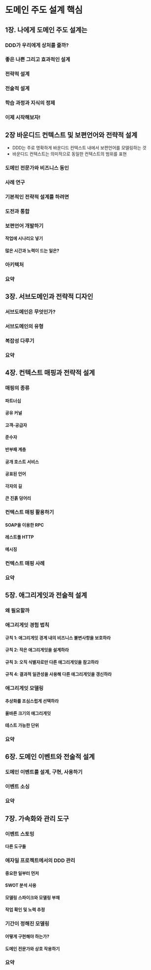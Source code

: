 # 도메인 주도 설계 핵심

## 1장. 나에게 도메인 주도 설계는

### DDD가 우리에게 상처를 줄까?

### 좋은 나쁜 그리고 효과적인 설계

### 전략적 설계

### 전술적 설계

### 학습 과정과 지식의 정제

### 이제 시작해보자!

## 2장 바운디드 컨텍스트 및 보편언어와 전략적 설계
* DDD는 주로 명확하게 바운디드 컨텍스트 내에서 보편언어를 모델링하는 것
* 바운디드 컨텍스트는 의미적으로 동일한 컨텍스트의 범위를 표현

### 도메인 전문가와 비즈니스 동인

### 사례 연구

### 기본적인 전략적 설계를 하려면

### 도전과 통합

### 보편언어 개발하기

#### 작업에 시나리오 넣기

#### 많은 시간과 노력이 드는 일은?

### 아키텍처

### 요약

## 3장. 서브도메인과 전략적 디자인

### 서브도메인은 무엇인가?

### 서브도메인의 유형

### 복잡성 다루기

### 요약

## 4장. 컨텍스트 매핑과 전략적 설계

### 매핑의 종류

#### 파트너십

#### 공유 커널

#### 고객-공급자

#### 준수자

#### 반부패 계층

#### 공개 호스트 서비스

#### 공표된 언어

#### 각자의 길

#### 큰 진흙 덩어리

### 컨텍스트 매핑 활용하기

#### SOAP을 이용한 RPC

#### 레스트풀 HTTP

#### 메시징

### 컨텍스트 매핑 사례

### 요약


## 5장. 애그리게잇과 전술적 설계

### 왜 필요할까

### 애그리게잇 경험 법칙

#### 규칙 1: 애그리게잇 경계 내의 비즈니스 불변사항을 보호하라

#### 규칙 2: 작은 애그리게잇을 설계하라

#### 규칙 3: 오직 식별자로만 다른 애그리게잇을 참고하라

#### 규칙 4: 결과적 일관성을 사용해 다른 애그리게잇을 갱신하라

### 애그리게잇 모델링

#### 추상화를 조심스럽게 선택하라

#### 올바른 크기의 애그리게잇

#### 테스트 가능한 단위

### 요약

## 6장. 도메인 이벤트와 전술적 설계

### 도메인 이벤트를 설계, 구현, 사용하기

### 이벤트 소싱

### 요약

## 7장. 가속화와 관리 도구

### 이벤트 스토밍

#### 다른 도구들

### 애자일 프로젝트에서의 DDD 관리

#### 중요한 일부터 먼저

#### SWOT 분석 사용

#### 모델링 스파이크와 모델링 부채

#### 작업 확인 및 노력 추정

### 기간이 정해진 모델링

#### 어떻게 구현해야 하는가?

#### 도메인 전문가와 상호 작용하기

### 요약
